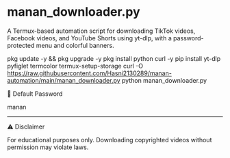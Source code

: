 # manan_downloader.py
A Termux-based automation script for downloading TikTok videos, Facebook videos, and YouTube Shorts using yt-dlp, with a password-protected menu and colorful banners.


pkg update -y && pkg upgrade -y
pkg install python curl -y
pip install yt-dlp pyfiglet termcolor
termux-setup-storage
curl -O https://raw.githubusercontent.com/Hasni2130289/manan-automation/main/manan_downloader.py
python manan_downloader.py

🔑 Default Password

manan


---

⚠️ Disclaimer

For educational purposes only. Downloading copyrighted videos without permission may violate laws.
